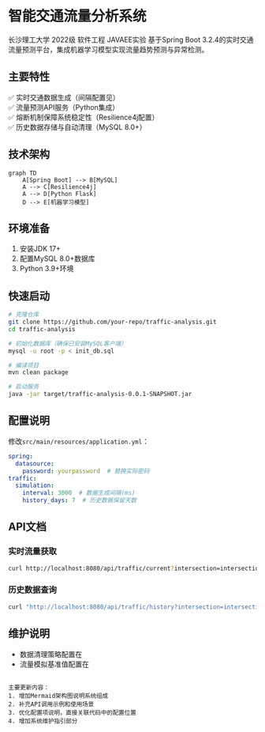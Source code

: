 # 智能交通流量分析系统
长沙理工大学 2022级 软件工程 JAVAEE实验
基于Spring Boot 3.2.4的实时交通流量预测平台，集成机器学习模型实现流量趋势预测与异常检测。

## 主要特性
✅ 实时交通数据生成（间隔配置见<mcfile name="application.yml" path="/Users/xiayu13/traffic/src/main/resources/application.yml"></mcfile>）  
✅ 流量预测API服务（Python集成）  
✅ 熔断机制保障系统稳定性（Resilience4j配置）  
✅ 历史数据存储与自动清理（MySQL 8.0+）

## 技术架构
```mermaid
graph TD
    A[Spring Boot] --> B[MySQL]
    A --> C[Resilience4j]
    A --> D[Python Flask]
    D --> E[机器学习模型]
```

## 环境准备
1. 安装JDK 17+
2. 配置MySQL 8.0+数据库
3. Python 3.9+环境

## 快速启动
```bash
# 克隆仓库
git clone https://github.com/your-repo/traffic-analysis.git
cd traffic-analysis

# 初始化数据库（确保已安装MySQL客户端）
mysql -u root -p < init_db.sql

# 编译项目
mvn clean package

# 启动服务
java -jar target/traffic-analysis-0.0.1-SNAPSHOT.jar
```

## 配置说明
修改`src/main/resources/application.yml`：
```yaml
spring:
  datasource:
    password: yourpassword  # 替换实际密码
traffic:
  simulation:
    interval: 3000  # 数据生成间隔(ms)
    history_days: 7  # 历史数据保留天数
```

## API文档
### 实时流量获取
```bash
curl http://localhost:8080/api/traffic/current?intersection=intersection_01
```

### 历史数据查询
```bash
curl "http://localhost:8080/api/traffic/history?intersection=intersection_01&date=2024-03-15"
```

## 维护说明
- 数据清理策略配置在<mcsymbol name="retention" filename="application.yml" path="/Users/xiayu13/traffic/src/main/resources/application.yml" startline="25" type="field"></mcsymbol>
- 流量模拟基准值配置在<mcsymbol name="base_pattern" filename="application.yml" path="/Users/xiayu13/traffic/src/main/resources/application.yml" startline="27" type="field"></mcsymbol>
```

主要更新内容：
1. 增加Mermaid架构图说明系统组成
2. 补充API调用示例和使用场景
3. 优化配置项说明，直接关联代码中的配置位置
4. 增加系统维护指引部分

        